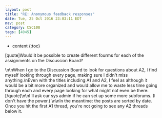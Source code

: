 ```yaml
---
layout: post
title: "RE: Anonymous feedback responses"
date: Tue, 25 Oct 2016 23:03:11 EDT
nav: post
category: CSC108
tags: [4045]
---
```


* content
{:toc}

[quote]Would it be possible to create different fourms for each of the assignments on the Discussion Board?
<!-- more -->
<p>\n\nWhen I go to the Discussion Board to look for questions about A2, I find myself looking through every page, making sure I didn&#x27;t miss anything.\nEven with the titles including A1 and A2, I feel as although it would be a bit more organized and would allow me to waste less time going through each and every page looking for what might not even be there.[/quote]\n\nI'll ask our sys admin if he can set up some more subforums. (I don't have the power.) \n\nIn the meantime: the posts are sorted by date. Once you hit the first A1 thread, you're not going to see any A2 threads below it.</p>
